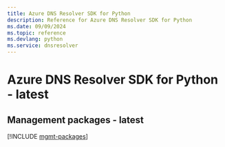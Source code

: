 ```yaml
---
title: Azure DNS Resolver SDK for Python
description: Reference for Azure DNS Resolver SDK for Python
ms.date: 09/09/2024
ms.topic: reference
ms.devlang: python
ms.service: dnsresolver
---
```

# Azure DNS Resolver SDK for Python - latest

## Management packages - latest
[!INCLUDE [mgmt-packages](dns-resolver-mgmt-index.md)]